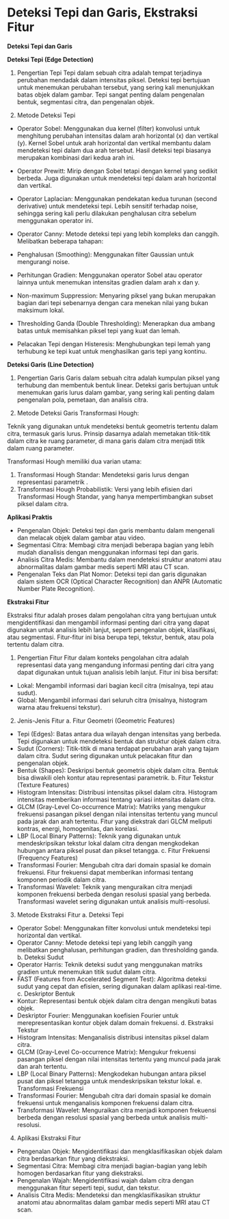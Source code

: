 
# Deteksi Tepi dan Garis, Ekstraksi Fitur

**Deteksi Tepi dan Garis**

**Deteksi Tepi (Edge Detection)**
1. Pengertian Tepi
Tepi dalam sebuah citra adalah tempat terjadinya perubahan mendadak dalam intensitas piksel. Deteksi tepi bertujuan untuk menemukan perubahan tersebut, yang sering kali menunjukkan batas objek dalam gambar. Tepi sangat penting dalam pengenalan bentuk, segmentasi citra, dan pengenalan objek.

2. Metode Deteksi Tepi
- Operator Sobel:
Menggunakan dua kernel (filter) konvolusi untuk menghitung perubahan intensitas dalam arah horizontal (x) dan vertikal (y).
Kernel Sobel untuk arah horizontal dan vertikal membantu dalam mendeteksi tepi dalam dua arah tersebut.
Hasil deteksi tepi biasanya merupakan kombinasi dari kedua arah ini.

- Operator Prewitt:
Mirip dengan Sobel tetapi dengan kernel yang sedikit berbeda.
Juga digunakan untuk mendeteksi tepi dalam arah horizontal dan vertikal.

- Operator Laplacian:
Menggunakan pendekatan kedua turunan (second derivative) untuk mendeteksi tepi.
Lebih sensitif terhadap noise, sehingga sering kali perlu dilakukan penghalusan citra sebelum menggunakan operator ini.

- Operator Canny:
Metode deteksi tepi yang lebih kompleks dan canggih.
Melibatkan beberapa tahapan:
- Penghalusan (Smoothing): Menggunakan filter Gaussian untuk mengurangi noise.
- Perhitungan Gradien: Menggunakan operator Sobel atau operator lainnya untuk menemukan intensitas gradien dalam arah x dan y.
- Non-maximum Suppression: Menyaring piksel yang bukan merupakan bagian dari tepi sebenarnya dengan cara menekan nilai yang bukan maksimum lokal.
- Thresholding Ganda (Double Thresholding): Menerapkan dua ambang batas untuk memisahkan piksel tepi yang kuat dan lemah.
- Pelacakan Tepi dengan Histeresis: Menghubungkan tepi lemah yang terhubung ke tepi kuat untuk menghasilkan garis tepi yang kontinu.

**Deteksi Garis (Line Detection)**

1. Pengertian Garis
Garis dalam sebuah citra adalah kumpulan piksel yang terhubung dan membentuk bentuk linear. Deteksi garis bertujuan untuk menemukan garis lurus dalam gambar, yang sering kali penting dalam pengenalan pola, pemetaan, dan analisis citra.

2. Metode Deteksi Garis
Transformasi Hough:

Teknik yang digunakan untuk mendeteksi bentuk geometris tertentu dalam citra, termasuk garis lurus.
Prinsip dasarnya adalah memetakan titik-titik dalam citra ke ruang parameter, di mana garis dalam citra menjadi titik dalam ruang parameter.

Transformasi Hough memiliki dua varian utama:
1. Transformasi Hough Standar: Mendeteksi garis lurus dengan representasi parametrik .
2. Transformasi Hough Probabilistik: Versi yang lebih efisien dari Transformasi Hough Standar, yang hanya mempertimbangkan subset piksel dalam citra.

**Aplikasi Praktis**
- Pengenalan Objek: Deteksi tepi dan garis membantu dalam mengenali dan melacak objek dalam gambar atau video.
- Segmentasi Citra: Membagi citra menjadi beberapa bagian yang lebih mudah dianalisis dengan menggunakan informasi tepi dan garis.
- Analisis Citra Medis: Membantu dalam mendeteksi struktur anatomi atau abnormalitas dalam gambar medis seperti MRI atau CT scan.
- Pengenalan Teks dan Plat Nomor: Deteksi tepi dan garis digunakan dalam sistem OCR (Optical Character Recognition) dan ANPR (Automatic Number Plate Recognition).

**Ekstraksi Fitur**

Ekstraksi fitur adalah proses dalam pengolahan citra yang bertujuan untuk mengidentifikasi dan mengambil informasi penting dari citra yang dapat digunakan untuk analisis lebih lanjut, seperti pengenalan objek, klasifikasi, atau segmentasi. Fitur-fitur ini bisa berupa tepi, tekstur, bentuk, atau pola tertentu dalam citra. 

1. Pengertian Fitur
Fitur dalam konteks pengolahan citra adalah representasi data yang mengandung informasi penting dari citra yang dapat digunakan untuk tujuan analisis lebih lanjut. Fitur ini bisa bersifat:

- Lokal: Mengambil informasi dari bagian kecil citra (misalnya, tepi atau sudut).
- Global: Mengambil informasi dari seluruh citra (misalnya, histogram warna atau frekuensi tekstur).
2. Jenis-Jenis Fitur
a. Fitur Geometri (Geometric Features)
- Tepi (Edges): Batas antara dua wilayah dengan intensitas yang berbeda. Tepi digunakan untuk mendeteksi bentuk dan struktur objek dalam citra.
- Sudut (Corners): Titik-titik di mana terdapat perubahan arah yang tajam dalam citra. Sudut sering digunakan untuk pelacakan fitur dan pengenalan objek.
- Bentuk (Shapes): Deskripsi bentuk geometris objek dalam citra. Bentuk bisa diwakili oleh kontur atau representasi parametrik.
b. Fitur Tekstur (Texture Features)
- Histogram Intensitas: Distribusi intensitas piksel dalam citra. Histogram intensitas memberikan informasi tentang variasi intensitas dalam citra.
- GLCM (Gray-Level Co-occurrence Matrix): Matriks yang mengukur frekuensi pasangan piksel dengan nilai intensitas tertentu yang muncul pada jarak dan arah tertentu. Fitur yang diekstrak dari GLCM meliputi kontras, energi, homogenitas, dan korelasi.
- LBP (Local Binary Patterns): Teknik yang digunakan untuk mendeskripsikan tekstur lokal dalam citra dengan mengkodekan hubungan antara piksel pusat dan piksel tetangga.
c. Fitur Frekuensi (Frequency Features)
- Transformasi Fourier: Mengubah citra dari domain spasial ke domain frekuensi. Fitur frekuensi dapat memberikan informasi tentang komponen periodik dalam citra.
- Transformasi Wavelet: Teknik yang menguraikan citra menjadi komponen frekuensi berbeda dengan resolusi spasial yang berbeda. Transformasi wavelet sering digunakan untuk analisis multi-resolusi.
3. Metode Ekstraksi Fitur
a. Deteksi Tepi
- Operator Sobel: Menggunakan filter konvolusi untuk mendeteksi tepi horizontal dan vertikal.
- Operator Canny: Metode deteksi tepi yang lebih canggih yang melibatkan penghalusan, perhitungan gradien, dan thresholding ganda.
b. Deteksi Sudut
- Operator Harris: Teknik deteksi sudut yang menggunakan matriks gradien untuk menemukan titik sudut dalam citra.
- FAST (Features from Accelerated Segment Test): Algoritma deteksi sudut yang cepat dan efisien, sering digunakan dalam aplikasi real-time.
c. Deskriptor Bentuk
- Kontur: Representasi bentuk objek dalam citra dengan mengikuti batas objek.
- Deskriptor Fourier: Menggunakan koefisien Fourier untuk merepresentasikan kontur objek dalam domain frekuensi.
d. Ekstraksi Tekstur
- Histogram Intensitas: Menganalisis distribusi intensitas piksel dalam citra.
- GLCM (Gray-Level Co-occurrence Matrix): Mengukur frekuensi pasangan piksel dengan nilai intensitas tertentu yang muncul pada jarak dan arah tertentu.
- LBP (Local Binary Patterns): Mengkodekan hubungan antara piksel pusat dan piksel tetangga untuk mendeskripsikan tekstur lokal.
e. Transformasi Frekuensi
- Transformasi Fourier: Mengubah citra dari domain spasial ke domain frekuensi untuk menganalisis komponen frekuensi dalam citra.
- Transformasi Wavelet: Menguraikan citra menjadi komponen frekuensi berbeda dengan resolusi spasial yang berbeda untuk analisis multi-resolusi.
4. Aplikasi Ekstraksi Fitur
- Pengenalan Objek: Mengidentifikasi dan mengklasifikasikan objek dalam citra berdasarkan fitur yang diekstraksi.
- Segmentasi Citra: Membagi citra menjadi bagian-bagian yang lebih homogen berdasarkan fitur yang diekstraksi.
- Pengenalan Wajah: Mengidentifikasi wajah dalam citra dengan menggunakan fitur seperti tepi, sudut, dan tekstur.
- Analisis Citra Medis: Mendeteksi dan mengklasifikasikan struktur anatomi atau abnormalitas dalam gambar medis seperti MRI atau CT scan.
